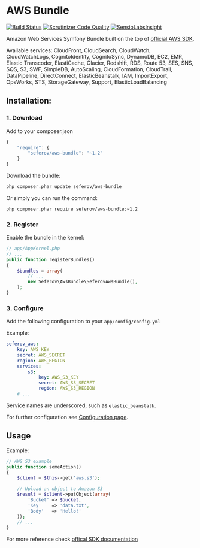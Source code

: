 AWS Bundle
==========

[![Build Status](https://travis-ci.org/seferov/awsBundle.svg?branch=master)](https://travis-ci.org/seferov/awsBundle)
[![Scrutinizer Code Quality](https://scrutinizer-ci.com/g/seferov/aws-bundle/badges/quality-score.png?b=master)](https://scrutinizer-ci.com/g/seferov/aws-bundle/?branch=master)
[![SensioLabsInsight](https://insight.sensiolabs.com/projects/5110d57d-0c10-48b5-a43f-df476ba0ad28/mini.png)](https://insight.sensiolabs.com/projects/5110d57d-0c10-48b5-a43f-df476ba0ad28)

Amazon Web Services Symfony Bundle built on the top of [official AWS SDK](http://docs.aws.amazon.com/aws-sdk-php/guide/latest/index.html).

Available services: CloudFront, CloudSearch, CloudWatch, CloudWatchLogs, CognitoIdentity, CognitoSync, DynamoDB, EC2, EMR, Elastic Transcoder, ElastiCache, Glacier, Redshift, RDS, Route 53, SES, SNS, SQS, S3, SWF, SimpleDB, AutoScaling, CloudFormation, CloudTrail, DataPipeline, DirectConnect, ElasticBeanstalk, IAM, ImportExport, OpsWorks, STS, StorageGateway, Support, ElasticLoadBalancing

## Installation:

### 1. Download

Add to your composer.json

``` js
{
    "require": {
        "seferov/aws-bundle": "~1.2"
    }
}
```

Download the bundle:


``` bash
php composer.phar update seferov/aws-bundle
```

Or simply you can run the command:

``` bash
php composer.phar require seferov/aws-bundle:~1.2
```

### 2. Register

Enable the bundle in the kernel:

``` php
// app/AppKernel.php
// ...
public function registerBundles()
{
    $bundles = array(
        // ...
        new Seferov\AwsBundle\SeferovAwsBundle(),
    );
}
```

### 3. Configure

Add the following configuration to your `app/config/config.yml`

Example:

``` yaml
seferov_aws:
    key: AWS_KEY
    secret: AWS_SECRET
    region: AWS_REGION
    services:
        s3:
            key: AWS_S3_KEY
            secret: AWS_S3_SECRET
            region: AWS_S3_REGION
    # ...
```

Service names are underscored, such as `elastic_beanstalk`.

For further configuration see [Configuration page](https://github.com/seferov/aws-bundle/blob/master/Resources/doc/configuration.md).

## Usage

Example:

``` php
// AWS S3 example
public function someAction()
{
    $client = $this->get('aws.s3');

    // Upload an object to Amazon S3
    $result = $client->putObject(array(
        'Bucket' => $bucket,
        'Key'    => 'data.txt',
        'Body'   => 'Hello!'
    ));
    // ...
}
```

For more reference check [offical SDK documentation](http://docs.aws.amazon.com/aws-sdk-php/guide/latest/index.html)
